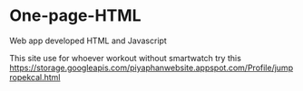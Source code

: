 # One-page-HTML
Web app developed HTML and Javascript

This site use for whoever workout without smartwatch
try this
https://storage.googleapis.com/piyaphanwebsite.appspot.com/Profile/jumpropekcal.html
